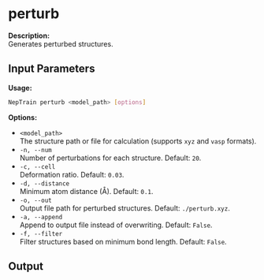 # perturb
**Description:**  
Generates perturbed structures.
## Input Parameters

**Usage:**  
```bash
NepTrain perturb <model_path> [options]
```

**Options:**  
- `<model_path>`  
  The structure path or file for calculation (supports `xyz` and `vasp` formats).
- `-n, --num`  
  Number of perturbations for each structure. Default: `20`.
- `-c, --cell`  
  Deformation ratio. Default: `0.03`.
- `-d, --distance`  
  Minimum atom distance (Å). Default: `0.1`.
- `-o, --out`  
  Output file path for perturbed structures. Default: `./perturb.xyz`.
- `-a, --append`  
  Append to output file instead of overwriting. Default: `False`.
- `-f, --filter`  
  Filter structures based on minimum bond length. Default: `False`.
## Output